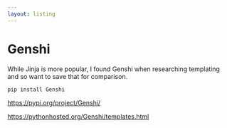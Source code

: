```yaml
---
layout: listing
---
```

# Genshi

While Jinja is more popular, I found Genshi when researching templating and so want to save that for comparison.

```sh
pip install Genshi
```

https://pypi.org/project/Genshi/

https://pythonhosted.org/Genshi/templates.html
